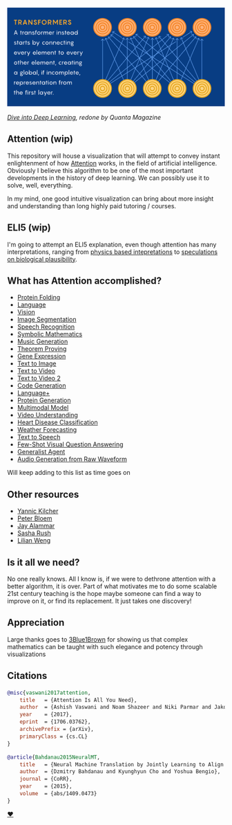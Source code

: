 <img src="./attention.png"></img>

*<a href="https://d2l.ai/chapter_attention-mechanisms/self-attention-and-positional-encoding.html">Dive into Deep Learning</a>, redone by Quanta Magazine*

## Attention (wip)

This repository will house a visualization that will attempt to convey instant enlightenment of how <a href="https://www.quantamagazine.org/will-transformers-take-over-artificial-intelligence-20220310/">Attention</a> works, in the field of artificial intelligence. Obviously I believe this algorithm to be one of the most important developments in the history of deep learning. We can possibly use it to solve, well, everything.

In my mind, one good intuitive visualization can bring about more insight and understanding than long highly paid tutoring / courses.

## ELI5 (wip)

I'm going to attempt an ELI5 explanation, even though attention has many interpretations, ranging from <a href="https://mcbal.github.io/post/an-energy-based-perspective-on-attention-mechanisms-in-transformers/">physics based intepretations</a> to <a href="https://www.youtube.com/watch?v=THIIk7LR9_8">speculations on biological plausibility</a>.

*<fill in once thoughts are distilled>*


## What has Attention accomplished?

- [Protein Folding](https://www.nature.com/articles/s41586-021-03819-2)
- [Language](https://arxiv.org/abs/2005.14165)
- [Vision](https://arxiv.org/abs/2010.11929)
- [Image Segmentation](https://arxiv.org/abs/2005.12872)
- [Speech Recognition](https://arxiv.org/abs/2203.15095)
- [Symbolic Mathematics](https://arxiv.org/abs/1912.01412)
- [Music Generation](https://openai.com/blog/musenet/)
- [Theorem Proving](https://arxiv.org/abs/2009.03393)
- [Gene Expression](https://www.nature.com/articles/s41592-021-01252-x)
- [Text to Image](https://openai.com/blog/dall-e/)
- [Text to Video](https://arxiv.org/abs/2111.12417)
- [Text to Video 2](https://github.com/THUDM/CogVideo)
- [Code Generation](https://www.deepmind.com/blog/competitive-programming-with-alphacode)
- [Language+](https://arxiv.org/abs/2204.02311)
- [Protein Generation](https://arxiv.org/abs/2004.03497)
- [Multimodal Model](https://arxiv.org/abs/2111.12993)
- [Video Understanding](https://ai.facebook.com/blog/timesformer-a-new-architecture-for-video-understanding/)
- [Heart Disease Classification](https://bmcmedinformdecismak.biomedcentral.com/articles/10.1186/s12911-021-01546-2)
- [Weather Forecasting](https://ai.googleblog.com/2020/03/a-neural-weather-model-for-eight-hour.html)
- [Text to Speech](https://github.com/neonbjb/tortoise-tts)
- [Few-Shot Visual Question Answering](https://www.deepmind.com/blog/tackling-multiple-tasks-with-a-single-visual-language-model)
- [Generalist Agent](https://www.deepmind.com/publications/a-generalist-agent)
- [Audio Generation from Raw Waveform](https://arxiv.org/abs/2206.08297)

Will keep adding to this list as time goes on

## Other resources

- [Yannic Kilcher](https://www.youtube.com/watch?v=iDulhoQ2pro)
- [Peter Bloem](http://peterbloem.nl/blog/transformers)
- [Jay Alammar](http://jalammar.github.io/illustrated-transformer/)
- [Sasha Rush](https://nlp.seas.harvard.edu/2018/04/03/attention.html)
- [Lilian Weng](https://lilianweng.github.io/posts/2018-06-24-attention/)

## Is it all we need?

No one really knows. All I know is, if we were to dethrone attention with a better algorithm, it is over. Part of what motivates me to do some scalable 21st century teaching is the hope maybe someone can find a way to improve on it, or find its replacement. It just takes one discovery!

## Appreciation

Large thanks goes to <a href="https://www.youtube.com/channel/UCYO_jab_esuFRV4b17AJtAw">3Blue1Brown</a> for showing us that complex mathematics can be taught with such elegance and potency through visualizations

## Citations

```bibtex
@misc{vaswani2017attention,
    title   = {Attention Is All You Need},
    author  = {Ashish Vaswani and Noam Shazeer and Niki Parmar and Jakob Uszkoreit and Llion Jones and Aidan N. Gomez and Lukasz Kaiser and Illia Polosukhin},
    year    = {2017},
    eprint  = {1706.03762},
    archivePrefix = {arXiv},
    primaryClass = {cs.CL}
}
```

```bibtex
@article{Bahdanau2015NeuralMT,
    title   = {Neural Machine Translation by Jointly Learning to Align and Translate},
    author  = {Dzmitry Bahdanau and Kyunghyun Cho and Yoshua Bengio},
    journal = {CoRR},
    year    = {2015},
    volume  = {abs/1409.0473}
}
```

[♥](https://www.youtube.com/watch?v=GUo2XuqMcCU)
